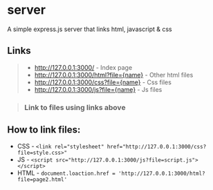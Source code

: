 # server
A simple express.js server that links html, javascript &amp; css

## Links
> + http://127.0.0.1:3000/ - Index page
> + http://127.0.0.1:3000/html?file={name} - Other html files
> + http://127.0.0.1:3000/css?file={name} - Css files
> + http://127.0.0.1:3000/js?file={name} - Js files


> ### Link to files using links above
## How to link files: 
+ CSS - `<link rel="stylesheet" href="http://127.0.0.1:3000/css?file=style.css>"`
+ JS - `<script src="http://127.0.0.1:3000/js?file=script.js"></script>`
+ HTML - `document.loaction.href = 'http://127.0.0.1:3000/html?file=page2.html'`
